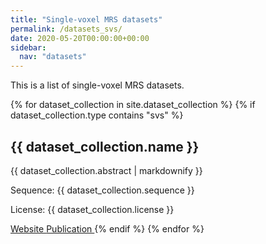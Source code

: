 ```yaml
---
title: "Single-voxel MRS datasets"
permalink: /datasets_svs/
date: 2020-05-20T00:00:00+00:00
sidebar:
  nav: "datasets"
---
```


This is a list of single-voxel MRS datasets.

{% for dataset_collection in site.dataset_collection %}
  {% if dataset_collection.type contains "svs" %}
  <h2>
      {{ dataset_collection.name }}
  </h2>
  <img src= "{{ site.url }}{{ site.baseurl }}{{ dataset_collection.image }}" alt="" align="right"/>
  <p>{{ dataset_collection.abstract | markdownify }}</p>
  <p>Sequence: {{ dataset_collection.sequence }}</p>
  <p>License: {{ dataset_collection.license }}</p>
  <a href="{{ dataset_collection.weblink }}">
  Website
  </a>   
  <a href="{{ dataset_collection.paper }}">
  Publication
  </a>
  {% endif %}
{% endfor %}
